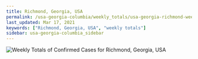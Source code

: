 ```yaml
---
title: Richmond, Georgia, USA
permalink: /usa-georgia-columbia/weekly_totals/usa-georgia-richmond-weekly_totals.html
last_updated: Mar 17, 2021
keywords: ["Richmond, Georgia, USA", "weekly totals"]
sidebar: usa-georgia-columbia_sidebar
---
```


![Weekly Totals of Confirmed Cases for Richmond, Georgia, USA](/covid_tracker/images/graphs/usa-georgia-richmond-weekly_totals_graph.png)
